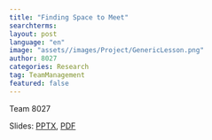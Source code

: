 ```yaml
---
title: "Finding Space to Meet"
searchterms:
layout: post
language: "en"
image: "assets//images/Project/GenericLesson.png"
author: 8027
categories: Research
tag: TeamManagement
featured: false
---
```

Team 8027<br>


Slides:
 <a href="/translations/en-us/TeamManagement/PlacetoMeet.pptx">PPTX</a>,
 <a href="/translations/en-us/TeamManagement/PlacetoMeet.pdf">PDF</a>
